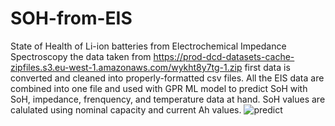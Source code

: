 # SOH-from-EIS
State of Health of Li-ion batteries from Electrochemical Impedance Spectroscopy
the data taken from https://prod-dcd-datasets-cache-zipfiles.s3.eu-west-1.amazonaws.com/wykht8y7tg-1.zip
first data is converted and cleaned into properly-formatted csv files.
All the EIS data are combined into one file and used with GPR ML model to predict SoH with SoH, impedance, frenquency, and temperature data at hand. SoH values are calulated using nominal capacity and current Ah values.
![predict](https://user-images.githubusercontent.com/69943289/219979696-e989ce2c-4a56-425b-8c02-bb50b3be4c60.png)
